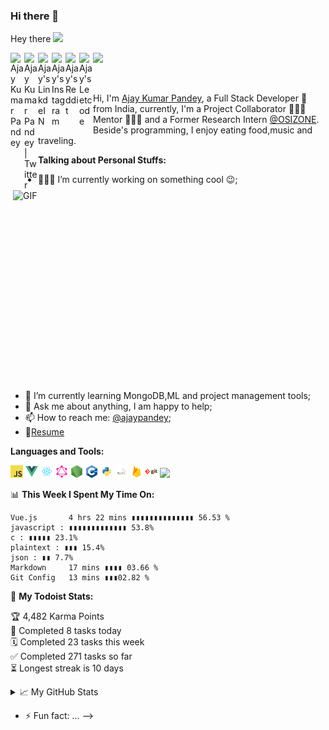 ### Hi there 👋
Hey there <img src="https://media.giphy.com/media/hvRJCLFzcasrR4ia7z/giphy.gif" width="25px">

<a href="https://discord.gg/XTW52Kt">
  <img align="left" alt="Ajay Kumar Pandey" width="22px" src="https://cdn.jsdelivr.net/npm/simple-icons@v3/icons/discord.svg" />
</a>
<a href="https://twitter.com/im_Ajaypandey">
  <img align="left" alt="Ajay Kumar Pandey | Twitter" width="22px" src="https://cdn.jsdelivr.net/npm/simple-icons@v3/icons/twitter.svg" />
</a>
<a href="https://www.linkedin.com/in/ajay-pandey-a45483138/">
  <img align="left" alt="Ajay's LinkdeIN" width="22px" src="https://cdn.jsdelivr.net/npm/simple-icons@v3/icons/linkedin.svg" />
</a>
<a href="https://www.instagram.com/ajay_kr___/">
  <img align="left" alt="Ajay's Instagram" width="22px" src="https://cdn.jsdelivr.net/npm/simple-icons@v3/icons/instagram.svg" />
</a>
<a href="https://www.reddit.com/user/rightmajay">
  <img align="left" alt="Ajay's Reddit" width="22px" src="https://cdn.jsdelivr.net/npm/simple-icons@v3/icons/reddit.svg" />
</a>
<a href="https://leetcode.com/GittyAjay/">
  <img align="left" alt="Ajay's Leetcode" width="22px" src="https://cdn.jsdelivr.net/npm/simple-icons@v3/icons/leetcode.svg" />
</a>

![](https://visitor-badge.glitch.me/badge?page_id=GittyAjay.GittyAjay)

<br />

Hi, I'm [Ajay Kumar Pandey](https://medium.com/@rightmajay), a Full Stack Developer 🚀 from India, currently, I'm a Project Collaborator 🙍🏽‍♂️ Mentor 👨🏽‍💼 and a Former Research Intern [@OSIZONE](https://osizone.com/). Beside's programming, I enjoy eating food,music and traveling.

  <img align="right" alt="GIF" src="https://github.com/abhisheknaiidu/abhisheknaiidu/blob/master/code.gif?raw=true" width="500" height="320" />
  
**Talking about Personal Stuffs:**

- 👨🏽‍💻 I’m currently working on something cool :wink:;
- 🌱 I’m currently learning MongoDB,ML and project management tools;
- 💬 Ask me about anything, I am happy to help;
- 📫 How to reach me: [@ajaypandey](https://twitter.com/im_Ajaypandey);
- 📝[Resume](https://drive.google.com/file/d/1WfIXy4n9vNXix2ApfAeyhCKYJKmg05fx/view?usp=sharing)

**Languages and Tools:**

<code><img height="20" src="https://raw.githubusercontent.com/github/explore/80688e429a7d4ef2fca1e82350fe8e3517d3494d/topics/javascript/javascript.png"></code>
<code><img height="20" src="https://raw.githubusercontent.com/github/explore/80688e429a7d4ef2fca1e82350fe8e3517d3494d/topics/vue/vue.png"></code>
<code><img height="20" src="https://raw.githubusercontent.com/github/explore/80688e429a7d4ef2fca1e82350fe8e3517d3494d/topics/react/react.png"></code>
<code><img height="20" src="https://raw.githubusercontent.com/github/explore/5c058a388828bb5fde0bcafd4bc867b5bb3f26f3/topics/graphql/graphql.png"></code>
<code><img height="20" src="https://raw.githubusercontent.com/github/explore/80688e429a7d4ef2fca1e82350fe8e3517d3494d/topics/nodejs/nodejs.png"></code>
<code><img height="20" src="https://raw.githubusercontent.com/github/explore/80688e429a7d4ef2fca1e82350fe8e3517d3494d/topics/cpp/cpp.png"></code>
<code><img height="20" src="https://raw.githubusercontent.com/github/explore/80688e429a7d4ef2fca1e82350fe8e3517d3494d/topics/python/python.png"></code>
<code><img height="20" src="https://raw.githubusercontent.com/github/explore/80688e429a7d4ef2fca1e82350fe8e3517d3494d/topics/mysql/mysql.png"></code>
<code><img height="20" src="https://raw.githubusercontent.com/github/explore/80688e429a7d4ef2fca1e82350fe8e3517d3494d/topics/firebase/firebase.png"></code>
<code><img height="20" src="https://raw.githubusercontent.com/github/explore/80688e429a7d4ef2fca1e82350fe8e3517d3494d/topics/git/git.png"></code>
<code><img height="20" src="https://cdn.freebiesupply.com/logos/large/2x/kotlin-1-logo-png-transparent.png"></code>

📊 **This Week I Spent My Time On:**

<!--START_SECTION:waka-->

```text
Vue.js       4 hrs 22 mins ▮▮▮▮▮▮▮▮▮▮▮▮▮▮ 56.53 %
javascript : ▮▮▮▮▮▮▮▮▮▮▮▮▮ 53.8%
c : ▮▮▮▮▮ 23.1%
plaintext : ▮▮▮ 15.4%
json : ▮▮ 7.7%
Markdown     17 mins ▮▮▮▮ 03.66 %
Git Config   13 mins ▮▮▮02.82 %
```

<!--END_SECTION:waka-->

🚧 **My Todoist Stats:**

<!-- TODO-IST:START -->

🏆 4,482 Karma Points  
🌸 Completed 8 tasks today  
🗓 Completed 23 tasks this week  
✅ Completed 271 tasks so far  
⏳ Longest streak is 10 days

<!-- TODO-IST:END -->

<details>
<summary>📈 My GitHub Stats</summary>

<p align="center"> <img src="https://github-readme-stats.vercel.app/api?username=GittyAjay&show_icons=true&theme=gotham" alt="GittyAjay" />

</details>

- ⚡ Fun fact: ...
-->
